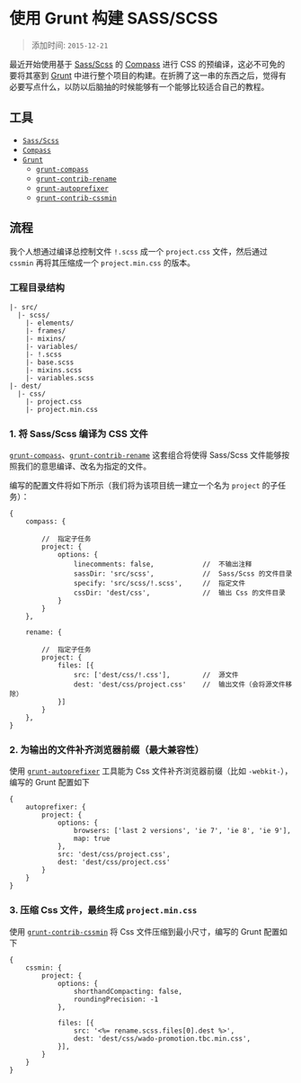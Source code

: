 使用 Grunt 构建 SASS/SCSS
=========================

> 添加时间: `2015-12-21`

最近开始使用基于 [Sass/Scss][sass-lang] 的 [Compass][compass] 进行 CSS 的预编译，这必不可免的要将其塞到 [Grunt][grunt] 中进行整个项目的构建。在折腾了这一串的东西之后，觉得有必要写点什么，以防以后脑抽的时候能够有一个能够比较适合自己的教程。

## 工具

* [`Sass/Scss`][sass-lang]
* [`Compass`][compass]
* [`Grunt`][grunt]
    - [`grunt-compass`][grunt-compass]
    - [`grunt-contrib-rename`][grunt-contrib-rename]
    - [`grunt-autoprefixer`][grunt-autoprefixer]
    - [`grunt-contrib-cssmin`][grunt-contrib-cssmin]

## 流程

我个人想通过编译总控制文件 `!.scss` 成一个 `project.css` 文件，然后通过 `cssmin` 再将其压缩成一个 `project.min.css` 的版本。

### 工程目录结构

```
|- src/
  |- scss/
    |- elements/
    |- frames/
    |- mixins/
    |- variables/
    |- !.scss
    |- base.scss
    |- mixins.scss
    |- variables.scss
|- dest/
  |- css/
    |- project.css
    |- project.min.css
```

### 1. 将 Sass/Scss 编译为 CSS 文件

[`grunt-compass`][grunt-compass]、[`grunt-contrib-rename`][grunt-contrib-rename] 这套组合将使得 Sass/Scss 文件能够按照我们的意思编译、改名为指定的文件。

编写的配置文件将如下所示（我们将为该项目统一建立一个名为 `project` 的子任务）：

```
{
    compass: {

        //  指定子任务
        project: {
            options: {
                linecomments: false,            //  不输出注释
                sassDir: 'src/scss',            //  Sass/Scss 的文件目录
                specify: 'src/scss/!.scss',     //  指定文件
                cssDir: 'dest/css',             //  输出 Css 的文件目录
            }
        }
    },

    rename: {

        //  指定子任务
        project: {
            files: [{
                src: ['dest/css/!.css'],        //  源文件
                dest: 'dest/css/project.css'    //  输出文件（会将源文件移除）
            }]
        }
    },
}
```

### 2. 为输出的文件补齐浏览器前缀（最大兼容性）

使用 [`grunt-autoprefixer`][grunt-autoprefixer] 工具能为 Css 文件补齐浏览器前缀（比如 `-webkit-`），编写的 Grunt 配置如下

```
{
    autoprefixer: {
        project: {
            options: {
                browsers: ['last 2 versions', 'ie 7', 'ie 8', 'ie 9'],
                map: true
            },
            src: 'dest/css/project.css',
            dest: 'dest/css/project.css'
        }
    }
}
```

### 3. 压缩 Css 文件，最终生成 `project.min.css`

使用 [`grunt-contrib-cssmin`][grunt-contrib-cssmin] 将 Css 文件压缩到最小尺寸，编写的 Grunt 配置如下

```
{
    cssmin: {
        project: {
            options: {
                shorthandCompacting: false,
                roundingPrecision: -1
            },

            files: [{
                src: '<%= rename.scss.files[0].dest %>',
                dest: 'dest/css/wado-promotion.tbc.min.css',
            }],
        }
    }
}
```



[sass-lang]: http://sass-lang.com/
[compass]: http://compass-style.org/
[grunt]: http://gruntjs.com/
[autoprefixer]: https://github.com/postcss/autoprefixer
[grunt-compass]: https://www.npmjs.com/package/grunt-compass
[grunt-contrib-rename]: https://www.npmjs.com/package/grunt-contrib-rename
[grunt-autoprefixer]: https://www.npmjs.com/package/grunt-autoprefixer
[grunt-contrib-cssmin]: https://www.npmjs.com/package/grunt-contrib-cssmin